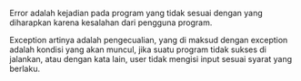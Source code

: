 Error adalah kejadian pada program yang tidak sesuai dengan yang diharapkan karena kesalahan dari pengguna program.

Exception artinya adalah pengecualian, yang di maksud dengan exception adalah kondisi yang akan muncul, jika suatu program tidak sukses di jalankan, atau dengan kata lain, user tidak mengisi input sesuai syarat yang berlaku.